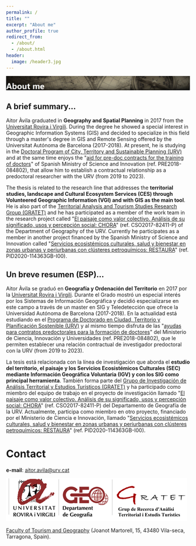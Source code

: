 ```yaml
---
permalink: /
title: ""
excerpt: "About me"
author_profile: true
redirect_from: 
  - /about/
  - /about.html
header:
  image: /header3.jpg
---
```


![paisaje](images/mapa_negre4.jpeg)

## A brief summary...

Aitor Àvila graduated in __Geography and Spatial Planning__ in 2017 from the [Universitat Rovira i Virgili](https://www.urv.cat/en/). During the degree he showed a special interest in Geographic Information Systems (GIS) and decided to specialize in this field through a master's degree in GIS and Remote Sensing offered by the Universitat Autónoma de Barcelona (2017-2018). At present, he is studying in the [Doctoral Program of City, Territory and Sustainable Planning (URV)](http://www.doctor.urv.cat/en/prospective-students/courses/7724/index/) and at the same time enjoys the "[aid for pre-doc contracts for the training of doctors](http://www.aei.gob.es/portal/site/MICINN/menuitem.dbc68b34d11ccbd5d52ffeb801432ea0/?vgnextoid=131955e2d5e01610VgnVCM1000001d04140aRCRD&lang_choosen=en)" of Spanish Ministry of Science and Innovation (ref. PRE2018-084802), that allow him to establish a contractual relationship as a predoctoral researcher with the URV (from 2019 to 2023). 

The thesis is related to the research line that addresses the __territorial studies, landscape and Cultural Ecosystem Services (CES) through Volunteered Geographic Information (VGI) and with GIS as the main tool__. He is also part of the [Territorial Analysis and Tourism Studies Research Group (GRATET)](http://www.gratet.urv.cat/ca/) and he has participated as a member of the work team in the research project called "[El paisaje como valor colectivo. Análisis de su significado, usos y percepción social: CHORA](https://choramineco.wixsite.com/chora)" (ref. CSO2017-82411-P) of the Department of Geography of the URV. Currently he participates as a member in another project financed by the Spanish Ministry of Science and Innovation called "[Servicios ecosistémicos culturales, salud y bienestar en zonas urbanas y periurbanas con clústeres petroquímicos: RESTAURA](https://gratet.github.io/restaura/)" (ref. PID2020-114363GB-I00).

## Un breve resumen (ESP)...

Aitor Àvila se graduó en __Geografía y Ordenación del Territorio__ en 2017 por la [Universitat Rovira i Virgili](https://www.urv.cat/en/). Durante el Grado mostró un especial interés por los Sistemas de Información Geográfica y decidió especializarse en este campo a través de un master en SIG y Teledetección que ofrece la Universidad Autónoma de Barcelona (2017-2018). En la actualidad está estudiando en el [Programa de Doctorado en Ciudad, Territorio y Planificación Sostenible (URV)](http://www.doctor.urv.cat/en/prospective-students/courses/7724/index/) y al mismo tiempo disfruta de las "[ayudas para contratos predoctorales para la formación de doctores](http://www.aei.gob.es/portal/site/MICINN/menuitem.dbc68b34d11ccbd5d52ffeb801432ea0/?vgnextoid=131955e2d5e01610VgnVCM1000001d04140aRCRD&lang_choosen=en)" del Ministerio de Ciencia, Innovación y Universidades (ref. PRE2018-084802), que le permiten establecer una relación contractual de investigador predoctoral con la URV (from 2019 to 2023). 

La tesis está relacionada con la línea de investigación que aborda el __estudio del territorio, el paisaje y los Servicios Ecosistémicos Culturales (SEC) mediante Información Geográfica Voluntaria (IGV) y con los SIG como principal herramienta__. También forma parte del [Grupo de Investigación de Análisis Territorial y Estudios Turísticos (GRATET)](http://www.gratet.urv.cat/ca/) y ha participado como miembro del equipo de trabajo en el proyecto de investigación llamado "[El paisaje como valor colectivo. Análisis de su significado, usos y percepción social: CHORA](https://choramineco.wixsite.com/chora)" (ref. CSO2017-82411-P) del Departamento de Geografía de la URV. Actualmente, participa como miembro en otro proyecto, financiado por el Ministerio de Ciencia e Innovación, llamado "[Servicios ecosistémicos culturales, salud y bienestar en zonas urbanas y periurbanas con clústeres petroquímicos: RESTAURA](https://gratet.github.io/restaura/)" (ref. PID2020-114363GB-I00).

Contact
======
__e-mail__: aitor.avila@urv.cat

![logo](images/URV-Logo6.png)

[Faculty of Tourism and Geography](https://www.ftg.urv.cat/en/)
(Joanot Martorell, 15, 43480 Vila-seca, Tarragona, Spain).
